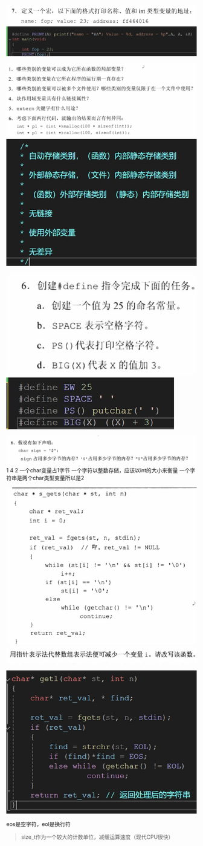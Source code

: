 ![输入图片说明](/imgs/2024-05-13/m1x7ajJzyaCjY648.jpeg)
![输入图片说明](/imgs/2024-05-13/XPY7ENbxpD1yeobD.png)


![输入图片说明](/imgs/2024-05-13/WXwjyGa9pC9vfGIp.jpeg)
![输入图片说明](/imgs/2024-05-13/746JmYcGgM1mtsjw.png)


![输入图片说明](/imgs/2024-05-13/5QZ8Fxap2Gahsl2T.jpeg)
![输入图片说明](/imgs/2024-05-13/FQargpKtH6y2lZa1.png)


![输入图片说明](/imgs/2024-05-13/6wcPkbEmnG9n8OCy.png)
1 4 2
一个char变量占1字节
一个字符以整数存储，应该以int的大小来衡量
一个字符串是两个char类型变量所以是2

![输入图片说明](/imgs/2024-05-13/vSQKL6Gx6rhhevJx.png)
![输入图片说明](/imgs/2024-05-13/A5xh8X0BHxGe7rbK.png)

![eos是](/imgs/2024-05-13/b45E3fPF3XnyRmta.png)

eos是空字符，eol是换行符
> size_t作为一个较大的计数单位，减缓运算速度（现代CPU很快）


<!--stackedit_data:
eyJoaXN0b3J5IjpbMTU0MDM3MTI5OCwtMTgyNjUwNTQ0MSwyOD
UyODgyOTYsLTEyMTUzMjg2MzJdfQ==
-->